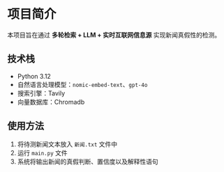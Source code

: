 # 项目简介

本项目旨在通过 **多轮检索 + LLM + 实时互联网信息源** 实现新闻真假性的检测。

## 技术栈

- Python 3.12  
- 自然语言处理模型：`nomic-embed-text`、`gpt-4o`  
- 搜索引擎：Tavily  
- 向量数据库：Chromadb 

## 使用方法

1. 将待测新闻文本放入 `新闻.txt` 文件中  
2. 运行 `main.py` 文件  
3. 系统将输出新闻的真假判断、置信度以及解释性语句
